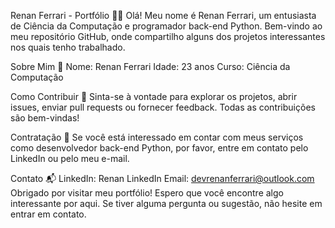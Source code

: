 Renan Ferrari - Portfólio 👨‍💻
Olá! Meu nome é Renan Ferrari, um entusiasta de Ciência da Computação e programador back-end Python. Bem-vindo ao meu repositório GitHub, onde compartilho alguns dos projetos interessantes nos quais tenho trabalhado.

Sobre Mim 🚀
Nome: Renan Ferrari
Idade: 23 anos
Curso: Ciência da Computação

Como Contribuir 🤝
Sinta-se à vontade para explorar os projetos, abrir issues, enviar pull requests ou fornecer feedback. Todas as contribuições são bem-vindas!

Contratação 💼
Se você está interessado em contar com meus serviços como desenvolvedor back-end Python, por favor, entre em contato pelo LinkedIn ou pelo meu e-mail.

Contato 📬
LinkedIn: Renan LinkedIn
Email: devrenanferrari@outlook.com
Obrigado por visitar meu portfólio! Espero que você encontre algo interessante por aqui. Se tiver alguma pergunta ou sugestão, não hesite em entrar em contato.